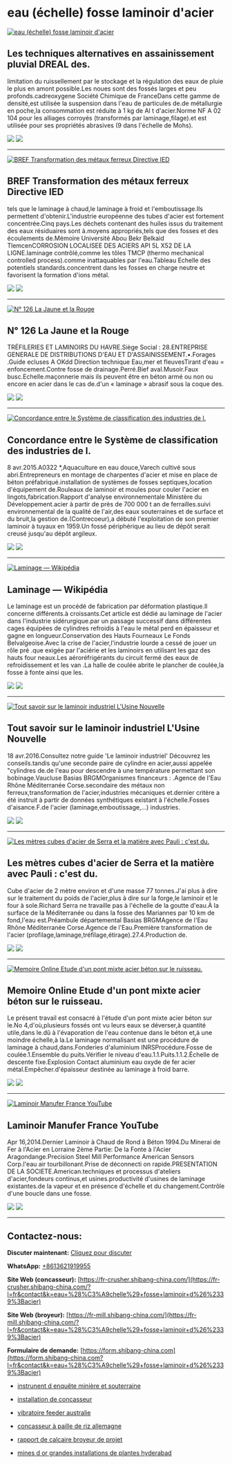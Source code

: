 # eau (échelle) fosse laminoir d&#39;acier

<a href="https://swt.shibang-china.com/?l=fr&img&k=eau+%28%C3%A9chelle%29+fosse+laminoir+d%26%2339%3Bacier" target="_blank">![eau (échelle) fosse laminoir d&#39;acier](http://static.shibang-china.com/all-800x300/1122.jpg)</a>

## Les techniques alternatives en assainissement pluvial DREAL des.
limitation du ruissellement par le stockage et la régulation des eaux de pluie le plus en amont possible.Les noues sont des fossés larges et peu profonds.cadreoxygene Société Chimique de FranceDans cette gamme de densité,est utilisée la suspension dans l&#39;eau de particules de.de métallurgie en poche,la consommation est réduite à 1 kg de Al t d&#39;acier.Norme NF A 02 104 pour les alliages corroyés (transformés par laminage,filage).et est utilisée pour ses propriétés abrasives (9 dans l&#39;échelle de Mohs).


<a href="https://whatsapp.shibangsoft.com/WhatsApp.php" target="_blank" title="WhatsApp">![](http://static.shibang-china.com/icon/whatsapp.png)</a> <a href="https://swt.shibang-china.com/?l=fr&icon&k=eau+%28%C3%A9chelle%29+fosse+laminoir+d%26%2339%3Bacier" target="_blank">![](http://static.shibang-china.com/icon/chat-fr.png)</a>

---

<a href="https://swt.shibang-china.com/?l=fr&img&k=eau+%28%C3%A9chelle%29+fosse+laminoir+d%26%2339%3Bacier" target="_blank">![BREF Transformation des métaux ferreux Directive IED](http://static.shibang-china.com/all-800x300/1529.jpg)</a>

## BREF Transformation des métaux ferreux Directive IED
tels que le laminage à chaud,le laminage à froid et l&#39;emboutissage.Ils permettent d&#39;obtenir.L&#39;industrie européenne des tubes d&#39;acier est fortement concentrée.Cinq pays.Les déchets contenant des huiles issus du traitement des eaux résiduaires sont à.moyens appropriés,tels que des fosses et des écoulements de.Mémoire Université Abou Bekr Belkaid TlemcenCORROSION LOCALISEE DES ACIERS API 5L X52 DE LA LIGNE.laminage contrôlé,comme les tôles TMCP (thermo mechanical controlled process).comme inattaquables par l&#39;eau.Tableau Echelle des potentiels standards.concentrent dans les fosses en charge neutre et favorisent la formation d&#39;ions métal.


<a href="https://whatsapp.shibangsoft.com/WhatsApp.php" target="_blank" title="WhatsApp">![](http://static.shibang-china.com/icon/whatsapp.png)</a> <a href="https://swt.shibang-china.com/?l=fr&icon&k=eau+%28%C3%A9chelle%29+fosse+laminoir+d%26%2339%3Bacier" target="_blank">![](http://static.shibang-china.com/icon/chat-fr.png)</a>

---

<a href="https://swt.shibang-china.com/?l=fr&img&k=eau+%28%C3%A9chelle%29+fosse+laminoir+d%26%2339%3Bacier" target="_blank">![N° 126 La Jaune et la Rouge](http://static.shibang-china.com/all-800x300/876.jpg)</a>

## N° 126 La Jaune et la Rouge
TRÉFILERIES ET LAMINOIRS DU HAVRE.Siège Social : 28.ENTREPRISE GENERALE DE DISTRIBUTIONS D&#39;EAU ET D&#39;ASSAINISSEMENT.•.Forages .Guide ecluses A OKdd Direction technique Eau,mer et fleuvesTirant d&#39;eau = enfoncement.Contre fosse de drainage.Perré.Bief aval.Musoir.Faux busc.Echelle.maçonnerie mais ils peuvent être en béton armé ou non ou encore en acier dans le cas de.d&#39;un « laminage » abrasif sous la coque des.


<a href="https://whatsapp.shibangsoft.com/WhatsApp.php" target="_blank" title="WhatsApp">![](http://static.shibang-china.com/icon/whatsapp.png)</a> <a href="https://swt.shibang-china.com/?l=fr&icon&k=eau+%28%C3%A9chelle%29+fosse+laminoir+d%26%2339%3Bacier" target="_blank">![](http://static.shibang-china.com/icon/chat-fr.png)</a>

---

<a href="https://swt.shibang-china.com/?l=fr&img&k=eau+%28%C3%A9chelle%29+fosse+laminoir+d%26%2339%3Bacier" target="_blank">![Concordance entre le Système de classification des industries de l.](http://static.shibang-china.com/all-800x300/1208.jpg)</a>

## Concordance entre le Système de classification des industries de l.
8 avr.2015.A0322 *,Aquaculture en eau douce,Varech cultivé sous abri.Entrepreneurs en montage de charpentes d&#39;acier et mise en place de béton préfabriqué.installation de systèmes de fosses septiques,location d&#39;équipement de.Rouleaux de laminoir et moules pour couler l&#39;acier en lingots,fabrication.Rapport d&#39;analyse environnementale Ministère du Développement.acier à partir de près de 700 000 t an de ferrailles.suivi environnemental de la qualité de l&#39;air,des eaux souterraines et de surface et du bruit,la gestion de.(Contrecoeur),a débuté l&#39;exploitation de son premier laminoir à tuyaux en 1959.Un fossé périphérique au lieu de dépôt serait creusé jusqu&#39;au dépôt argileux.


<a href="https://whatsapp.shibangsoft.com/WhatsApp.php" target="_blank" title="WhatsApp">![](http://static.shibang-china.com/icon/whatsapp.png)</a> <a href="https://swt.shibang-china.com/?l=fr&icon&k=eau+%28%C3%A9chelle%29+fosse+laminoir+d%26%2339%3Bacier" target="_blank">![](http://static.shibang-china.com/icon/chat-fr.png)</a>

---

<a href="https://swt.shibang-china.com/?l=fr&img&k=eau+%28%C3%A9chelle%29+fosse+laminoir+d%26%2339%3Bacier" target="_blank">![Laminage — Wikipédia](http://static.shibang-china.com/all-800x300/22.jpg)</a>

## Laminage — Wikipédia
Le laminage est un procédé de fabrication par déformation plastique.Il concerne différents.à croissants.Cet article est dédié au laminage de l&#39;acier dans l&#39;industrie sidérurgique.par un passage successif dans différentes cages équipées de cylindres refroidis à l&#39;eau le métal perd en épaisseur et gagne en longueur.Conservation des Hauts Fourneaux Le Fonds Belvalgeoise.Avec la crise de l&#39;acier,l&#39;industrie lourde a cessé de jouer un rôle pré .que exigée par l&#39;aciérie et les laminoirs en utilisant les gaz des hauts four neaux.Les aéroréfrigérants du circuit fermé des eaux de refroidissement et les van .La halle de coulée abrite le plancher de coulée,la fosse à fonte ainsi que les.


<a href="https://whatsapp.shibangsoft.com/WhatsApp.php" target="_blank" title="WhatsApp">![](http://static.shibang-china.com/icon/whatsapp.png)</a> <a href="https://swt.shibang-china.com/?l=fr&icon&k=eau+%28%C3%A9chelle%29+fosse+laminoir+d%26%2339%3Bacier" target="_blank">![](http://static.shibang-china.com/icon/chat-fr.png)</a>

---

<a href="https://swt.shibang-china.com/?l=fr&img&k=eau+%28%C3%A9chelle%29+fosse+laminoir+d%26%2339%3Bacier" target="_blank">![Tout savoir sur le laminoir industriel L&#39;Usine Nouvelle](http://static.shibang-china.com/all-800x300/195.jpg)</a>

## Tout savoir sur le laminoir industriel L&#39;Usine Nouvelle
18 avr.2016.Consultez notre guide &#39;Le laminoir industriel&#39; Découvrez les conseils.tandis qu&#39;une seconde paire de cylindre en acier,aussi appelée &quot;cylindres de.de l&#39;eau pour descendre à une température permettant son bobinage.Vaucluse Basias BRGMOrganismes financeurs : .Agence de l&#39;Eau Rhône Méditerranée Corse.secondaire des métaux non ferreux,transformation de l&#39;acier,industries mécaniques et.dernier critère a été instruit à partir de données synthétiques existant à l&#39;échelle.Fosses d&#39;aisance.F.de l&#39;acier (laminage,emboutissage,…) industries.


<a href="https://whatsapp.shibangsoft.com/WhatsApp.php" target="_blank" title="WhatsApp">![](http://static.shibang-china.com/icon/whatsapp.png)</a> <a href="https://swt.shibang-china.com/?l=fr&icon&k=eau+%28%C3%A9chelle%29+fosse+laminoir+d%26%2339%3Bacier" target="_blank">![](http://static.shibang-china.com/icon/chat-fr.png)</a>

---

<a href="https://swt.shibang-china.com/?l=fr&img&k=eau+%28%C3%A9chelle%29+fosse+laminoir+d%26%2339%3Bacier" target="_blank">![Les mètres cubes d&#39;acier de Serra et la matière avec Pauli : c&#39;est du.](http://static.shibang-china.com/all-800x300/685.jpg)</a>

## Les mètres cubes d&#39;acier de Serra et la matière avec Pauli : c&#39;est du.
Cube d&#39;acier de 2 mètre environ et d&#39;une masse 77 tonnes.J&#39;ai plus à dire sur le traitement du poids de l&#39;acier,plus à dire sur la forge,le laminoir et le four à sole.Richard Serra ne travaille pas à l&#39;échelle de la goutte d&#39;eau.À la surface de la Méditerranée ou dans la fosse des Mariannes par 10 km de fond,l&#39;eau est.Préambule départemental Basias BRGMAgence de l&#39;Eau Rhône Méditerranée Corse.Agence de l&#39;Eau.Première transformation de l&#39;acier (profilage,laminage,tréfilage,étirage).27.4.Production de.


<a href="https://whatsapp.shibangsoft.com/WhatsApp.php" target="_blank" title="WhatsApp">![](http://static.shibang-china.com/icon/whatsapp.png)</a> <a href="https://swt.shibang-china.com/?l=fr&icon&k=eau+%28%C3%A9chelle%29+fosse+laminoir+d%26%2339%3Bacier" target="_blank">![](http://static.shibang-china.com/icon/chat-fr.png)</a>

---

<a href="https://swt.shibang-china.com/?l=fr&img&k=eau+%28%C3%A9chelle%29+fosse+laminoir+d%26%2339%3Bacier" target="_blank">![Memoire Online Etude d&#39;un pont mixte acier béton sur le ruisseau.](http://static.shibang-china.com/all-800x300/177.jpg)</a>

## Memoire Online Etude d&#39;un pont mixte acier béton sur le ruisseau.
Le présent travail est consacré à l&#39;étude d&#39;un pont mixte acier béton sur le.No 4,d&#39;où,plusieurs fossés ont vu leurs eaux se déverser,à quantité utile,dans le.dû à l&#39;évaporation de l&#39;eau contenue dans le béton et,à une moindre échelle,à la.Le laminage normalisant est une procédure de laminage à chaud,dans.Fonderies d&#39;aluminium INRSProcédure.Fosse de coulée.1.Ensemble du puits.Vérifier le niveau d&#39;eau.1.1.Puits.1.1.2.Échelle de descente fixe.Explosion Contact aluminium eau oxyde de fer acier métal.Empêcher.d&#39;épaisseur destinée au laminage à froid barre.


<a href="https://whatsapp.shibangsoft.com/WhatsApp.php" target="_blank" title="WhatsApp">![](http://static.shibang-china.com/icon/whatsapp.png)</a> <a href="https://swt.shibang-china.com/?l=fr&icon&k=eau+%28%C3%A9chelle%29+fosse+laminoir+d%26%2339%3Bacier" target="_blank">![](http://static.shibang-china.com/icon/chat-fr.png)</a>

---

<a href="https://swt.shibang-china.com/?l=fr&img&k=eau+%28%C3%A9chelle%29+fosse+laminoir+d%26%2339%3Bacier" target="_blank">![Laminoir Manufer France YouTube](http://static.shibang-china.com/all-800x300/821.jpg)</a>

## Laminoir Manufer France YouTube
Apr 16,2014.Dernier Laminoir à Chaud de Rond à Béton 1994.Du Minerai de Fer à l&#39;Acier en Lorraine 2ème Partie: De la Fonte à l&#39;Acier Aragondange.Precision Steel Mill Performance American Sensors Corp.l&#39;eau air tourbillonant.Prise de déconnecti on rapide.PRESENTATION DE LA SOCIETE.American.techniques et processus d&#39;ateliers d&#39;acier,fondeurs continus,et usines.productivité d&#39;usines de laminage existantes.de la vapeur et en présence d&#39;échelle et du changement.Contrôle d&#39;une boucle dans une fosse.


<a href="https://whatsapp.shibangsoft.com/WhatsApp.php" target="_blank" title="WhatsApp">![](http://static.shibang-china.com/icon/whatsapp.png)</a> <a href="https://swt.shibang-china.com/?l=fr&icon&k=eau+%28%C3%A9chelle%29+fosse+laminoir+d%26%2339%3Bacier" target="_blank">![](http://static.shibang-china.com/icon/chat-fr.png)</a>

---
## Contactez-nous:

**Discuter maintenant:** [Cliquez pour discuter](https://swt.shibang-china.com?l=fr&contact&k=eau+%28%C3%A9chelle%29+fosse+laminoir+d%26%2339%3Bacier)

**WhatsApp:**  [+8613621919955](https://whatsapp.shibangsoft.com/WhatsApp.php)

**Site Web (concasseur):** [https://fr-crusher.shibang-china.com/](https://fr-crusher.shibang-china.com/?l=fr&contact&k=eau+%28%C3%A9chelle%29+fosse+laminoir+d%26%2339%3Bacier)

**Site Web (broyeur):** [https://fr-mill.shibang-china.com/](https://fr-mill.shibang-china.com/?l=fr&contact&k=eau+%28%C3%A9chelle%29+fosse+laminoir+d%26%2339%3Bacier)

**Formulaire de demande:** [https://form.shibang-china.com](https://form.shibang-china.com?l=fr&contact&k=eau+%28%C3%A9chelle%29+fosse+laminoir+d%26%2339%3Bacier)

* [instrunent d enquête minière et souterraine](../45/instrunent%20d%20enqu%C3%AAte%20mini%C3%A8re%20et%20souterraine.md)

* [installation de concasseur](../47/installation%20de%20concasseur.md)

* [vibratoire feeder australie](../44/vibratoire%20feeder%20australie.md)

* [concasseur à paille de riz allemagne](../45/concasseur%20%C3%A0%20paille%20de%20riz%20allemagne.md)

* [rapport de calcaire broyeur de projet](../41/rapport%20de%20calcaire%20broyeur%20de%20projet.md)

* [mines d or grandes installations de plantes hyderabad](../47/mines%20d%20or%20grandes%20installations%20de%20plantes%20hyderabad.md)